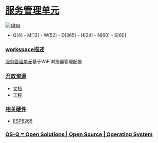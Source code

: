 ﻿# [服务管理单元](https://github.com/OS-Q/W12)

[![sites](http://182.61.61.133/link/resources/OSQ.png)](http://www.OS-Q.com)

* Q[4] - M[12] - W[52] - D[365] - H[24] - N[60] - S[60]

### [workspace描述](https://github.com/OS-Q/W12/wiki)

[服务管理单元](https://github.com/OS-Q/W12)基于WiFi浏览器管理配置

### [开放资源](https://github.com/OS-Q/)

* [文档](docs/)
* [工程](project/)

### [相关硬件](https://github.com/SoCXin)

* [ESP8266](https://github.com/SoCXin/ESP8266)

### [OS-Q = Open Solutions | Open Source | Operating System ](http://www.OS-Q.com/W12)
